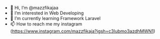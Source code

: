 - 👋 Hi, I’m @mazzfikajaa
- 👀 I’m interested in Web Developing
- 🌱 I’m currently learning Framework Laravel
- 📫 How to reach me my instagram (https://www.instagram.com/mazzfikaja?igsh=c3lubmo3azdhMWN1)

<!---
💻 Languages:   HTML, CSS, JavaScript, PHP
🛠 Tools:       VS Code, Figma, Blynk, Git 
--->
